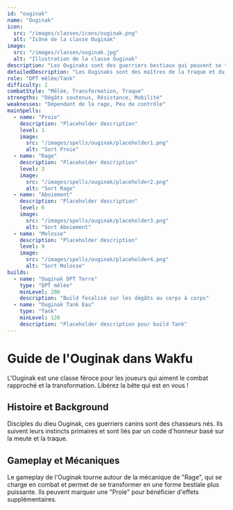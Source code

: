 ```yaml
---
id: "ouginak"
name: "Ouginak"
icon:
  src: "/images/classes/icons/ouginak.png"
  alt: "Icône de la classe Ouginak"
image:
  src: "/images/classes/ouginak.jpg"
  alt: "Illustration de la classe Ouginak"
description: "Les Ouginaks sont des guerriers bestiaux qui peuvent se transformer pour déchaîner leur rage. Ils traquent leurs proies et les achèvent avec une férocité sans pareille."
detailedDescription: "Les Ouginaks sont des maîtres de la traque et du combat bestial. Leur capacité unique à se transformer en créature féroce leur permet d'alterner entre une forme humaine tactique et une forme bestiale dévastatrice. En utilisant leur système de Rage et de marquage de Proie, ils peuvent traquer et éliminer leurs cibles avec une efficacité redoutable. Bien que leur style de combat puisse sembler agressif, il requiert une gestion habile des transformations et un timing précis pour maximiser leur potentiel."
role: "DPT mêlée/Tank"
difficulty: 2
combatStyle: "Mêlée, Transformation, Traque"
strengths: "Dégâts soutenus, Résistance, Mobilité"
weaknesses: "Dépendant de la rage, Peu de contrôle"
mainSpells:
  - name: "Proie"
    description: "Placeholder description"
    level: 1
    image:
      src: "/images/spells/ouginak/placeholder1.png"
      alt: "Sort Proie"
  - name: "Rage"
    description: "Placeholder description"
    level: 3
    image:
      src: "/images/spells/ouginak/placeholder2.png"
      alt: "Sort Rage"
  - name: "Aboiement"
    description: "Placeholder description"
    level: 6
    image:
      src: "/images/spells/ouginak/placeholder3.png"
      alt: "Sort Aboiement"
  - name: "Molosse"
    description: "Placeholder description"
    level: 9
    image:
      src: "/images/spells/ouginak/placeholder4.png"
      alt: "Sort Molosse"
builds:
  - name: "Ouginak DPT Terre"
    type: "DPT mêlée"
    minLevel: 200
    description: "Build focalisé sur les dégâts au corps à corps"
  - name: "Ouginak Tank Eau"
    type: "Tank"
    minLevel: 120
    description: "Placeholder description pour build Tank"
---
```


# Guide de l'Ouginak dans Wakfu

L'Ouginak est une classe féroce pour les joueurs qui aiment le combat rapproché et la transformation. Libérez la bête qui est en vous !

## Histoire et Background

Disciples du dieu Ouginak, ces guerriers canins sont des chasseurs nés. Ils suivent leurs instincts primaires et sont liés par un code d'honneur basé sur la meute et la traque.

## Gameplay et Mécaniques

Le gameplay de l'Ouginak tourne autour de la mécanique de "Rage", qui se charge en combat et permet de se transformer en une forme bestiale plus puissante. Ils peuvent marquer une "Proie" pour bénéficier d'effets supplémentaires. 
